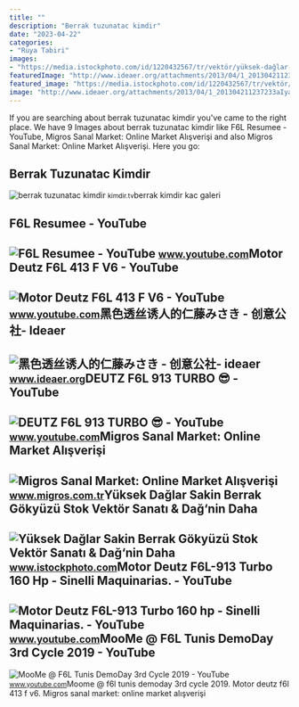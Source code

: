 ```yaml
---
title: ""
description: "Berrak tuzunatac kimdir"
date: "2023-04-22"
categories:
- "Ruya Tabiri"
images:
- "https://media.istockphoto.com/id/1220432567/tr/vektör/yüksek-dağlar-sakin-berrak-gökyüzü.jpg?s=612x612&amp;w=is&amp;k=20&amp;c=YBhuFD4a47jpq4w3Jc-3KgQ_YPoIaYPBcNTN2OAXyCg="
featuredImage: "http://www.ideaer.org/attachments/2013/04/1_201304211237233aIya.jpg"
featured_image: "https://media.istockphoto.com/id/1220432567/tr/vektör/yüksek-dağlar-sakin-berrak-gökyüzü.jpg?s=612x612&amp;w=is&amp;k=20&amp;c=YBhuFD4a47jpq4w3Jc-3KgQ_YPoIaYPBcNTN2OAXyCg="
image: "http://www.ideaer.org/attachments/2013/04/1_201304211237233aIya.jpg"
---
```


If you are searching about berrak tuzunatac kimdir you've came to the right place. We have 9 Images about berrak tuzunatac kimdir like F6L Resumee - YouTube, Migros Sanal Market: Online Market Alışverişi and also Migros Sanal Market: Online Market Alışverişi. Here you go:

Berrak Tuzunatac Kimdir
-----------------------

 ![berrak tuzunatac kimdir](https://kimdir.tv/wp-content/uploads/2021/03/berrak-tuzunatac-kimdir-berrak-tuzunatac-kac-13800532_3910_amp.jpg) <small>kimdir.tv</small>berrak kimdir kac galeri

F6L Resumee - YouTube
---------------------

 ![F6L Resumee - YouTube](https://i.ytimg.com/vi/CDMa9YULxNY/maxresdefault.jpg?sqp=-oaymwEmCIAKENAF8quKqQMa8AEB-AG-B4AC0AWKAgwIABABGGEgYShhMA8=&rs=AOn4CLBn_upe9ySvOMNaO6g7tDtizBvSyQ) <small>www.youtube.com</small>Motor Deutz F6L 413 F V6 - YouTube
----------------------------------

 ![Motor Deutz F6L 413 F V6 - YouTube](https://i.ytimg.com/vi/cTJvgkq-DP4/maxresdefault.jpg) <small>www.youtube.com</small>黑色透丝诱人的仁藤みさき - 创意公社- Ideaer
---------------------------

 ![黑色透丝诱人的仁藤みさき - 创意公社- ideaer](http://www.ideaer.org/attachments/2013/04/1_201304211237233aIya.jpg) <small>www.ideaer.org</small>DEUTZ F6L 913 TURBO 😎 - YouTube
-------------------------------

 ![DEUTZ F6L 913 TURBO 😎 - YouTube](https://i.ytimg.com/vi/Q1a80Jx63Tk/maxresdefault.jpg) <small>www.youtube.com</small>Migros Sanal Market: Online Market Alışverişi
---------------------------------------------

 ![Migros Sanal Market: Online Market Alışverişi](https://images.migrosone.com/sanalmarket/product/16200900/berrak-jalapeno-aci-biber-tursusu-340-gr-6dfbd7-1650x1650.jpg) <small>www.migros.com.tr</small>Yüksek Dağlar Sakin Berrak Gökyüzü Stok Vektör Sanatı &amp; Dağ‘nin Daha
------------------------------------------------------------------------

 ![Yüksek Dağlar Sakin Berrak Gökyüzü Stok Vektör Sanatı & Dağ‘nin Daha](https://media.istockphoto.com/id/1220432567/tr/vektör/yüksek-dağlar-sakin-berrak-gökyüzü.jpg?s=612x612&w=is&k=20&c=YBhuFD4a47jpq4w3Jc-3KgQ_YPoIaYPBcNTN2OAXyCg=) <small>www.istockphoto.com</small>Motor Deutz F6L-913 Turbo 160 Hp - Sinelli Maquinarias. - YouTube
-----------------------------------------------------------------

 ![Motor Deutz F6L-913 Turbo 160 hp - Sinelli Maquinarias. - YouTube](https://i.ytimg.com/vi/mkst9CtotXk/maxresdefault.jpg) <small>www.youtube.com</small>MooMe @ F6L Tunis DemoDay 3rd Cycle 2019 - YouTube
--------------------------------------------------

 ![MooMe @ F6L Tunis DemoDay 3rd Cycle 2019 - YouTube](https://i.ytimg.com/vi/cwQJe2j9cG4/maxresdefault.jpg) <small>www.youtube.com</small>Moome @ f6l tunis demoday 3rd cycle 2019. Motor deutz f6l 413 f v6. Migros sanal market: online market alışverişi
